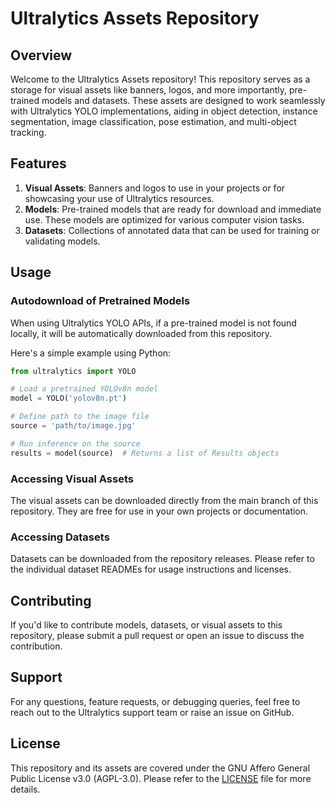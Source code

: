 # Ultralytics Assets Repository

## Overview

Welcome to the Ultralytics Assets repository! This repository serves as a storage for visual assets like banners, logos, and more importantly, pre-trained models and datasets. These assets are designed to work seamlessly with Ultralytics YOLO implementations, aiding in object detection, instance segmentation, image classification, pose estimation, and multi-object tracking.

## Features

1. **Visual Assets**: Banners and logos to use in your projects or for showcasing your use of Ultralytics resources.
2. **Models**: Pre-trained models that are ready for download and immediate use. These models are optimized for various computer vision tasks.
3. **Datasets**: Collections of annotated data that can be used for training or validating models.

## Usage

### Autodownload of Pretrained Models

When using Ultralytics YOLO APIs, if a pre-trained model is not found locally, it will be automatically downloaded from this repository.

Here's a simple example using Python:

```python
from ultralytics import YOLO

# Load a pretrained YOLOv8n model
model = YOLO('yolov8n.pt')

# Define path to the image file
source = 'path/to/image.jpg'

# Run inference on the source
results = model(source)  # Returns a list of Results objects
```

### Accessing Visual Assets

The visual assets can be downloaded directly from the main branch of this repository. They are free for use in your own projects or documentation.

### Accessing Datasets

Datasets can be downloaded from the repository releases. Please refer to the individual dataset READMEs for usage instructions and licenses.

## Contributing

If you'd like to contribute models, datasets, or visual assets to this repository, please submit a pull request or open an issue to discuss the contribution.

## Support

For any questions, feature requests, or debugging queries, feel free to reach out to the Ultralytics support team or raise an issue on GitHub.

## License

This repository and its assets are covered under the GNU Affero General Public License v3.0 (AGPL-3.0). Please refer to the [LICENSE](./LICENSE) file for more details.
